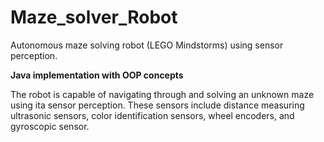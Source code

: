 # Maze_solver_Robot
Autonomous maze solving robot (LEGO Mindstorms) using sensor perception. 

**Java implementation with OOP concepts**

The robot is capable of navigating through and solving an unknown maze using ita sensor perception. These sensors include distance measuring ultrasonic sensors, color identification sensors, wheel encoders, and gyroscopic sensor.
